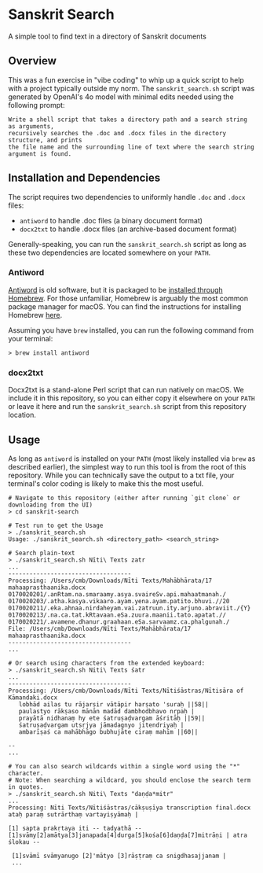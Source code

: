 # Sanskrit Search

A simple tool to find text in a directory of Sanskrit documents

## Overview

This was a fun exercise in "vibe coding" to whip up a quick script to help with a project
typically outside my norm. The `sanskrit_search.sh` script was generated by OpenAI's 4o
model with minimal edits needed using the following prompt:

```
Write a shell script that takes a directory path and a search string as arguments,
recursively searches the .doc and .docx files in the directory structure, and prints
the file name and the surrounding line of text where the search string argument is found.
```

## Installation and Dependencies

The script requires two dependencies to uniformly handle `.doc` and `.docx` files:
* `antiword` to handle .doc files (a binary document format)
* `docx2txt` to handle .docx files (an archive-based document format)

Generally-speaking, you can run the `sanskrit_search.sh` script as long as these two
dependencies are located somewhere on your `PATH`.

### Antiword

[Antiword](https://github.com/grobian/antiword) is old software, but it is packaged
to be [installed through Homebrew](https://github.com/Homebrew/homebrew-core/blob/57eb37b37b123b40641b6d067744e99c247678a7/Formula/a/antiword.rb). For those unfamiliar, Homebrew is arguably the most common package manager for macOS. You can find the instructions for installing Homebrew [here](https://brew.sh).

Assuming you have `brew` installed, you can run the following command from your terminal:
```
> brew install antiword
```

### docx2txt

Docx2txt is a stand-alone Perl script that can run natively on macOS. We include it in this
repository, so you can either copy it elsewhere on your `PATH` or leave it here and run the 
`sanskrit_search.sh` script from this repository location.

## Usage

As long as `antiword` is installed on your `PATH` (most likely installed via `brew` as described
earlier), the simplest way to run this tool is from the root of this repository. While you can
technically save the output to a txt file, your terminal's color coding is likely to make this
the most useful.

```
# Navigate to this repository (either after running `git clone` or downloading from the UI)
> cd sanskrit-search

# Test run to get the Usage
> ./sanskrit_search.sh
Usage: ./sanskrit_search.sh <directory_path> <search_string>

# Search plain-text
> ./sanskrit_search.sh Nīti\ Texts zatr
...
-----------------------------------
Processing: /Users/cmb/Downloads/Nīti Texts/Mahābhārata/17 mahaaprasthaanika.docx
0170020201/.anRtam.na.smaraamy.asya.svaireSv.api.mahaatmanah./
0170020203/.atha.kasya.vikaaro.ayam.yena.ayam.patito.bhuvi.//20
0170020211/.eka.ahnaa.nirdaheyam.vai.zatruun.ity.arjuno.abraviit./{Y}
0170020213/.na.ca.tat.kRtavaan.eSa.zuura.maanii.tato.apatat.//
0170020221/.avamene.dhanur.graahaan.eSa.sarvaamz.ca.phalgunah./
File: /Users/cmb/Downloads/Nīti Texts/Mahābhārata/17 mahaaprasthaanika.docx
-----------------------------------
...

# Or search using characters from the extended keyboard:
> ./sanskrit_search.sh Niti\ Texts śatr
...
-----------------------------------
Processing: /Users/cmb/Downloads/Nīti Texts/Nītiśāstras/Nītisāra of Kāmandaki.docx
   lobhād ailas tu rājarṣir vātāpir harṣato 'suraḥ ||58||
   paulastyo rākṣaso mānān madād dambhodbhavo nṛpaḥ |
   prayātā nidhanaṃ hy ete śatruṣaḍvargam āśritāḥ ||59||
   śatruṣaḍvargam utsṛjya jāmadagnyo jitendriyaḥ |
   ambarīṣaś ca mahābhāgo bubhujāte ciraṃ mahīm ||60||

--
...

# You can also search wildcards within a single word using the "*" character.
# Note: When searching a wildcard, you should enclose the search term in quotes.
> ./sanskrit_search.sh Niti\ Texts "daṇḍa*mitr"
...
Processing: Nīti Texts/Nītiśāstras/cākṣuṣīya transcription final.docx
ataḥ paraṃ sutrārthaṃ vartayiṣyāmaḥ |

[1] sapta prakṛtaya iti -- tadyathā -- [1]svāmy[2]amātya[3]janapada[4]durga[5]kośa[6]daṇḍa[7]mitrāṇi | atra ślokau --

 [1]svāmī svāmyanugo [2]'mātyo [3]rāṣṭraṃ ca snigdhasajjanam |
 ...
```

